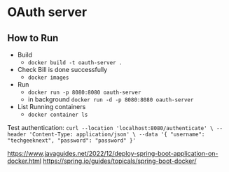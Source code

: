 # OAuth server
## How to Run
* Build 
  * `docker build -t oauth-server .`
* Check Bill is done successfully
  * `docker images`
* Run
  * `docker run -p 8080:8080 oauth-server` 
  * in background `docker run -d -p 8080:8080 oauth-server`
* List Running containers
  * `docker container ls` 


Test authentication:
`curl --location 'localhost:8080/authenticate' \
--header 'Content-Type: application/json' \
--data '{
"username": "techgeeknext",
"password": "password"
}'`

https://www.javaguides.net/2022/12/deploy-spring-boot-application-on-docker.html
https://spring.io/guides/topicals/spring-boot-docker/
